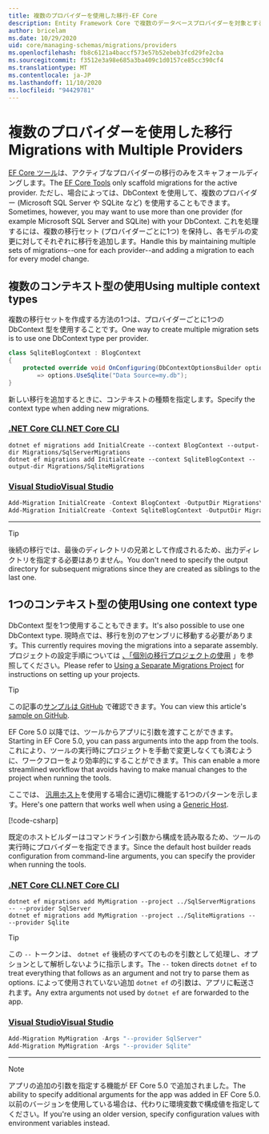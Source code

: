 ```yaml
---
title: 複数のプロバイダーを使用した移行-EF Core
description: Entity Framework Core で複数のデータベースプロバイダーを対象とする場合に、移行を使用してデータベーススキーマを管理する
author: bricelam
ms.date: 10/29/2020
uid: core/managing-schemas/migrations/providers
ms.openlocfilehash: fb8c6121a4baccf573e57b52ebeb3fcd29fe2cba
ms.sourcegitcommit: f3512e3a98e685a3ba409c1d0157ce85cc390cf4
ms.translationtype: MT
ms.contentlocale: ja-JP
ms.lasthandoff: 11/10/2020
ms.locfileid: "94429781"
---
```

# <a name="migrations-with-multiple-providers"></a><span data-ttu-id="d3762-103">複数のプロバイダーを使用した移行</span><span class="sxs-lookup"><span data-stu-id="d3762-103">Migrations with Multiple Providers</span></span>

<span data-ttu-id="d3762-104">[EF Core ツール](xref:core/cli/index)は、アクティブなプロバイダーの移行のみをスキャフォールディングします。</span><span class="sxs-lookup"><span data-stu-id="d3762-104">The [EF Core Tools](xref:core/cli/index) only scaffold migrations for the active provider.</span></span> <span data-ttu-id="d3762-105">ただし、場合によっては、DbContext を使用して、複数のプロバイダー (Microsoft SQL Server や SQLite など) を使用することもできます。</span><span class="sxs-lookup"><span data-stu-id="d3762-105">Sometimes, however, you may want to use more than one provider (for example Microsoft SQL Server and SQLite) with your DbContext.</span></span> <span data-ttu-id="d3762-106">これを処理するには、複数の移行セット (プロバイダーごとに1つ) を保持し、各モデルの変更に対してそれぞれに移行を追加します。</span><span class="sxs-lookup"><span data-stu-id="d3762-106">Handle this by maintaining multiple sets of migrations--one for each provider--and adding a migration to each for every model change.</span></span>

## <a name="using-multiple-context-types"></a><span data-ttu-id="d3762-107">複数のコンテキスト型の使用</span><span class="sxs-lookup"><span data-stu-id="d3762-107">Using multiple context types</span></span>

<span data-ttu-id="d3762-108">複数の移行セットを作成する方法の1つは、プロバイダーごとに1つの DbContext 型を使用することです。</span><span class="sxs-lookup"><span data-stu-id="d3762-108">One way to create multiple migration sets is to use one DbContext type per provider.</span></span>

```csharp
class SqliteBlogContext : BlogContext
{
    protected override void OnConfiguring(DbContextOptionsBuilder options)
        => options.UseSqlite("Data Source=my.db");
}
```

<span data-ttu-id="d3762-109">新しい移行を追加するときに、コンテキストの種類を指定します。</span><span class="sxs-lookup"><span data-stu-id="d3762-109">Specify the context type when adding new migrations.</span></span>

### <a name="net-core-cli"></a>[<span data-ttu-id="d3762-110">.NET Core CLI</span><span class="sxs-lookup"><span data-stu-id="d3762-110">.NET Core CLI</span></span>](#tab/dotnet-core-cli)

```dotnetcli
dotnet ef migrations add InitialCreate --context BlogContext --output-dir Migrations/SqlServerMigrations
dotnet ef migrations add InitialCreate --context SqliteBlogContext --output-dir Migrations/SqliteMigrations
```

### <a name="visual-studio"></a>[<span data-ttu-id="d3762-111">Visual Studio</span><span class="sxs-lookup"><span data-stu-id="d3762-111">Visual Studio</span></span>](#tab/vs)

```powershell
Add-Migration InitialCreate -Context BlogContext -OutputDir Migrations\SqlServerMigrations
Add-Migration InitialCreate -Context SqliteBlogContext -OutputDir Migrations\SqliteMigrations
```

***

> [!TIP]
> <span data-ttu-id="d3762-112">後続の移行では、最後のディレクトリの兄弟として作成されるため、出力ディレクトリを指定する必要はありません。</span><span class="sxs-lookup"><span data-stu-id="d3762-112">You don't need to specify the output directory for subsequent migrations since they are created as siblings to the last one.</span></span>

## <a name="using-one-context-type"></a><span data-ttu-id="d3762-113">1つのコンテキスト型の使用</span><span class="sxs-lookup"><span data-stu-id="d3762-113">Using one context type</span></span>

<span data-ttu-id="d3762-114">DbContext 型を1つ使用することもできます。</span><span class="sxs-lookup"><span data-stu-id="d3762-114">It's also possible to use one DbContext type.</span></span> <span data-ttu-id="d3762-115">現時点では、移行を別のアセンブリに移動する必要があります。</span><span class="sxs-lookup"><span data-stu-id="d3762-115">This currently requires moving the migrations into a separate assembly.</span></span> <span data-ttu-id="d3762-116">プロジェクトの設定手順については [、「個別の移行プロジェクトの使用](xref:core/managing-schemas/migrations/projects) 」を参照してください。</span><span class="sxs-lookup"><span data-stu-id="d3762-116">Please refer to [Using a Separate Migrations Project](xref:core/managing-schemas/migrations/projects) for instructions on setting up your projects.</span></span>

> [!TIP]
> <span data-ttu-id="d3762-117">この記事の[サンプルは GitHub](https://github.com/dotnet/EntityFramework.Docs/tree/master/samples/core/Schemas/TwoProjectMigrations) で確認できます。</span><span class="sxs-lookup"><span data-stu-id="d3762-117">You can view this article's [sample on GitHub](https://github.com/dotnet/EntityFramework.Docs/tree/master/samples/core/Schemas/TwoProjectMigrations).</span></span>

<span data-ttu-id="d3762-118">EF Core 5.0 以降では、ツールからアプリに引数を渡すことができます。</span><span class="sxs-lookup"><span data-stu-id="d3762-118">Starting in EF Core 5.0, you can pass arguments into the app from the tools.</span></span> <span data-ttu-id="d3762-119">これにより、ツールの実行時にプロジェクトを手動で変更しなくても済むように、ワークフローをより効率的にすることができます。</span><span class="sxs-lookup"><span data-stu-id="d3762-119">This can enable a more streamlined workflow that avoids having to make manual changes to the project when running the tools.</span></span>

<span data-ttu-id="d3762-120">ここでは、 [汎用ホスト](/dotnet/core/extensions/generic-host)を使用する場合に適切に機能する1つのパターンを示します。</span><span class="sxs-lookup"><span data-stu-id="d3762-120">Here's one pattern that works well when using a [Generic Host](/dotnet/core/extensions/generic-host).</span></span>

[!code-csharp[](../../../../samples/core/Schemas/TwoProjectMigrations/WorkerService1/Program.cs#snippet_CreateHostBuilder)]

<span data-ttu-id="d3762-121">既定のホストビルダーはコマンドライン引数から構成を読み取るため、ツールの実行時にプロバイダーを指定できます。</span><span class="sxs-lookup"><span data-stu-id="d3762-121">Since the default host builder reads configuration from command-line arguments, you can specify the provider when running the tools.</span></span>

### <a name="net-core-cli"></a>[<span data-ttu-id="d3762-122">.NET Core CLI</span><span class="sxs-lookup"><span data-stu-id="d3762-122">.NET Core CLI</span></span>](#tab/dotnet-core-cli)

```dotnetcli
dotnet ef migrations add MyMigration --project ../SqlServerMigrations -- --provider SqlServer
dotnet ef migrations add MyMigration --project ../SqliteMigrations -- --provider Sqlite
```

> [!TIP]
> <span data-ttu-id="d3762-123">この `--` トークンは、 `dotnet ef` 後続のすべてのものを引数として処理し、オプションとして解析しないように指示します。</span><span class="sxs-lookup"><span data-stu-id="d3762-123">The `--` token directs `dotnet ef` to treat everything that follows as an argument and not try to parse them as options.</span></span> <span data-ttu-id="d3762-124">によって使用されていない追加 `dotnet ef` の引数は、アプリに転送されます。</span><span class="sxs-lookup"><span data-stu-id="d3762-124">Any extra arguments not used by `dotnet ef` are forwarded to the app.</span></span>

### <a name="visual-studio"></a>[<span data-ttu-id="d3762-125">Visual Studio</span><span class="sxs-lookup"><span data-stu-id="d3762-125">Visual Studio</span></span>](#tab/vs)

```powershell
Add-Migration MyMigration -Args "--provider SqlServer"
Add-Migration MyMigration -Args "--provider Sqlite"
```

***

> [!NOTE]
> <span data-ttu-id="d3762-126">アプリの追加の引数を指定する機能が EF Core 5.0 で追加されました。</span><span class="sxs-lookup"><span data-stu-id="d3762-126">The ability to specify additional arguments for the app was added in EF Core 5.0.</span></span> <span data-ttu-id="d3762-127">以前のバージョンを使用している場合は、代わりに環境変数で構成値を指定してください。</span><span class="sxs-lookup"><span data-stu-id="d3762-127">If you're using an older version, specify configuration values with environment variables instead.</span></span>
